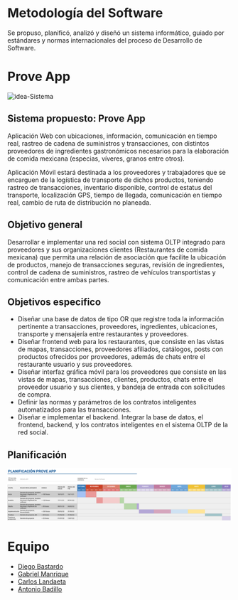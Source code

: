 # Metodología del Software

Se propuso, planificó, analizó y diseñó un sistema informático, guiado por estándares y normas internacionales del proceso de Desarrollo de Software.

# Prove App

![idea-Sistema](/Diseño/Screenshot_20220406_190207.png)

## Sistema propuesto: Prove App

Aplicación Web con ubicaciones, información, comunicación en tiempo real, rastreo de cadena de
suministros y transacciones, con distintos proveedores de ingredientes gastronómicos necesarios para la
elaboración de comida mexicana (especias, víveres, granos entre otros).

Aplicación Móvil estará destinada a los proveedores y trabajadores que se encarguen de la logística de
transporte de dichos productos, teniendo rastreo de transacciones, inventario disponible, control de estatus
del transporte, localización GPS, tiempo de llegada, comunicación en tiempo real, cambio de ruta de
distribución no planeada.

## Objetivo general

Desarrollar e implementar una red social con sistema OLTP integrado para proveedores y sus organizaciones clientes (Restaurantes de comida mexicana) que permita una relación de asociación que facilite la ubicación de productos, manejo de transacciones seguras, revisión de ingredientes, control de cadena de suministros, rastreo de vehículos transportistas y comunicación entre ambas partes.

## Objetivos especifico

- Diseñar una base de datos de tipo OR que registre toda la información pertinente a transacciones, proveedores, ingredientes, ubicaciones, transporte y mensajería entre restaurantes y proveedores.
- Diseñar frontend web para los restaurantes, que consiste en las vistas de mapas, transacciones, proveedores afiliados, catálogos, posts con productos ofrecidos por proveedores, además de chats entre el restaurante usuario y sus proveedores.
- Diseñar interfaz gráfica móvil para los proveedores que consiste en las vistas de mapas, transacciones, clientes, productos, chats entre el proveedor usuario y sus clientes, y bandeja de entrada con solicitudes de compra.
- Definir las normas y parámetros de los contratos inteligentes automatizados para las transacciones.
- Diseñar e implementar el backend. Integrar la base de datos, el frontend, backend, y los contratos inteligentes en el sistema OLTP de la red social.

## Planificación

![planificacion](/Planificacion/planificacion.png)




# Equipo

 - [Diego Bastardo](https://github.com/Diego532)
 - [Gabriel Manrique](https://github.com/Manrique3)
 - [Carlos Landaeta](https://github.com/calejandrolg99)
 - [Antonio Badillo](https://github.com/abadillo)

